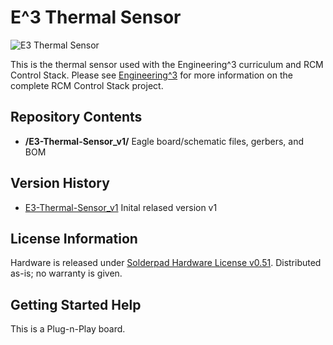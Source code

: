 E^3 Thermal Sensor
========================

![E3 Thermal Sensor](http://engineering3.org/wp-content/uploads/GitHub/E3-Thermal.jpg)

This is the thermal sensor used with the Engineering^3 curriculum and RCM Control Stack. Please see [Engineering^3](http://engineering3.org/) for more information on the complete RCM Control Stack project.


Repository Contents
-------------------

* **/E3-Thermal-Sensor_v1/** Eagle board/schematic files, gerbers, and BOM


Version History
---------------
* [E3-Thermal-Sensor_v1](https://github.com/Engineering-3/E3-Thermal-Sensor/tree/master/E3-Thermal-Sensor_v1)  Inital relased version v1


License Information
-------------------
Hardware is released under [Solderpad Hardware License v0.51](http://solderpad.org/licenses/SHL-0.51/).
Distributed as-is; no warranty is given.


Getting Started Help
--------------------
This is a Plug-n-Play board.
